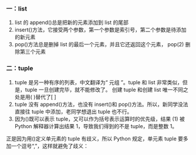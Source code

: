 ### 一：list

1. list 的 append()总是把新的元素添加到 list 的尾部
2. insert()方法，它接受两个参数，第一个参数是索引号，第二个参数是待添加的新元素
3. pop()方法总是删掉 list 的最后一个元素，并且它还返回这个元素，
   pop(2) 删除第三个元素

### 二：tuple

1. tuple 是另一种有序的列表，中文翻译为“ 元组 ”。tuple 和 list 非常类似，但是，tuple 一旦创建完毕，就不能修改了。
   创建 tuple 和创建 list 唯一不同之处是用( )替代了[ ]
2. tuple 没有 append()方法，也没有 insert()和 pop()方法。所以，新同学没法直接往 tuple 中添加，老同学想退出 tuple 也不行。
3. 因为()既可以表示 tuple，又可以作为括号表示运算时的优先级，结果 (1) 被 Python 解释器计算出结果 1，导致我们得到的不是 tuple，而是整数 1。

正是因为用()定义单元素的 tuple 有歧义，所以 Python 规定，单元素 tuple 要多加一个逗号“,”，这样就避免了歧义：

```

```
